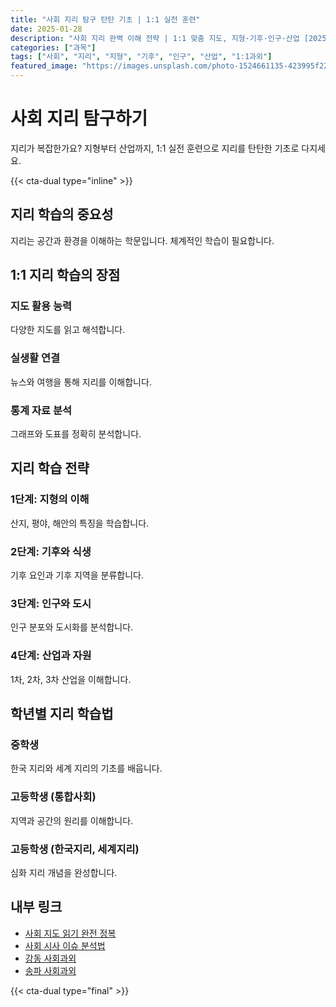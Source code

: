 ```yaml
---
title: "사회 지리 탐구 탄탄 기초 | 1:1 실전 훈련"
date: 2025-01-28
description: "사회 지리 완벽 이해 전략 | 1:1 맞춤 지도, 지형·기후·인구·산업 [2025년]"
categories: ["과목"]
tags: ["사회", "지리", "지형", "기후", "인구", "산업", "1:1과외"]
featured_image: "https://images.unsplash.com/photo-1524661135-423995f22d0b?w=1200&h=630&fit=crop"
---
```


# 사회 지리 탐구하기

지리가 복잡한가요? 지형부터 산업까지, 1:1 실전 훈련으로 지리를 탄탄한 기초로 다지세요.

{{< cta-dual type="inline" >}}

## 지리 학습의 중요성

지리는 공간과 환경을 이해하는 학문입니다. 체계적인 학습이 필요합니다.

## 1:1 지리 학습의 장점

### 지도 활용 능력
다양한 지도를 읽고 해석합니다.

### 실생활 연결
뉴스와 여행을 통해 지리를 이해합니다.

### 통계 자료 분석
그래프와 도표를 정확히 분석합니다.

## 지리 학습 전략

### 1단계: 지형의 이해
산지, 평야, 해안의 특징을 학습합니다.

### 2단계: 기후와 식생
기후 요인과 기후 지역을 분류합니다.

### 3단계: 인구와 도시
인구 분포와 도시화를 분석합니다.

### 4단계: 산업과 자원
1차, 2차, 3차 산업을 이해합니다.

## 학년별 지리 학습법

### 중학생
한국 지리와 세계 지리의 기초를 배웁니다.

### 고등학생 (통합사회)
지역과 공간의 원리를 이해합니다.

### 고등학생 (한국지리, 세계지리)
심화 지리 개념을 완성합니다.

## 내부 링크
- [사회 지도 읽기 완전 정복](../../subjects/social/social-map-reading/)
- [사회 시사 이슈 분석법](../../subjects/social/social-current-events/)
- [강동 사회과외](../../local/gangdong-social/)
- [송파 사회과외](../../local/songpa-social/)

{{< cta-dual type="final" >}}
